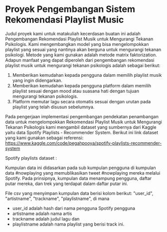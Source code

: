 # Proyek Pengembangan Sistem Rekomendasi Playlist Music
Judul proyek kami untuk matakuliah kecerdasan buatan ini adalah Pengembangan Rekomendasi Playlist Musik untuk Mengurangi Tekanan Psikologis. Kami mengembangkan model yang bisa mengelompokkan playlist yang sesuai yang nantinya akan berguna untuk mengurangi tekanan psikologi. Metode yang kami gunakan adalah metode matrix faktorization. 
Adapun manfaat yang dapat diperoleh dari pengembangan rekomendasi playlist musik untuk mengurangi tekanan psikologis adalah sebagai berikut:
1.	Memberikan kemudahan kepada pengguna dalam memilih playlist musik yang ingin didengarkan.
2.	Memberikan kemudahan kepada pengguna platform dalam memilih playlist sesuai dengan mood atau suasana hati dengan tujuan mengurangi tekanan psikologis.
3.	Platform memutar lagu secara otomatis sesuai dengan urutan pada playlist  yang telah disusun sebelumnya.

Pada pengerjaan implementasi pengembangan pendekatan penambangan data untuk mengelompokkan Rekomendasi Playlist Musik untuk Mengurangi Tekanan Psikologis kami mengambil dataset yang sumbernya dari Kaggle yaitu data Spotify Playlists - Recommender System. 
Berikut ini link dataset yang kami gunakan sebagai referensi:
https://www.kaggle.com/code/pegahpooya/spotify-playlists-recommender-system

Spotify playlists dataset :

Kumpulan data ini didasarkan pada sub kumpulan pengguna di kumpulan data #nowplaying yang memublikasikan tweet #nowplaying mereka melalui Spotify. Pada prinsipnya, kumpulan data menampung pengguna, daftar putar mereka, dan trek yang terdapat dalam daftar putar ini.

File csv yang menyimpan kumpulan data berisi kolom berikut:
"user_id", "artistname", "trackname", "playlistname", 
di mana
- user_id adalah hash dari nama pengguna Spotify pengguna
- artistname adalah nama artis
- trackname adalah judul lagu dan
- playlistname adalah nama playlist yang berisi track ini.

